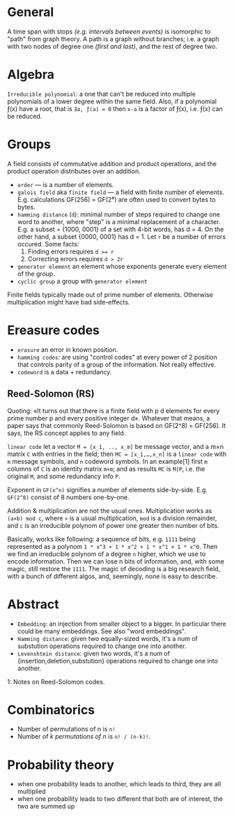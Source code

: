 # General

A time span with stops *(e.g. intervals between events)* is isomorphic to "path" from graph theory. A path is a graph without branches; i.e. a graph with two nodes of degree one *(first and last)*, and the rest of degree two.

# Algebra

`Irreducible polynomial`: a one that can't be reduced into multiple polynomials of a lower degree within the same field. Also, if a polynomial ƒ(x) have a root, that is `∃a, ƒ(a) = 0` then `x-a` is a factor of ƒ(x), i.e. ƒ(x) can be reduced.

# Groups

A field consists of commutative addition and product operations, and the product operation distributes over an addition.

* `order` — is a number of elements.
* `galois field` aka `finite field` — a field with finite number of elements. E.g. calculations GF(256) = GF(2⁸) are often used to convert bytes to bytes.
* `hamming distance` (`d`): minimal number of steps required to change one word to another, where "step" is a minimal replacement of a character. E.g. a subset = {1000, 0001} of a set with 4-bit words, has d = 4. On the other hand, a subset {0000, 0001} has d = 1. Let `r` be a number of errors occured. Some facts:
  1. Finding errors requires `d >= r`
  2. Correcting errors requires `d > 2r`
* `generator element` an element whose exponents generate every element of the group.
* `cyclic group` a group with `generator element`

Finite fields typically made out of prime number of elements. Otherwise multiplication might have bad side-effects.

# Ereasure codes

* `erasure` an error in known position.
* `hamming codes`: are using "control codes" at every power of 2 position that controls parity of a group of the information. Not really effective.
* `codeword` is a data + redundancy.

## Reed-Solomon (RS)

Quoting: «It turns out that there is a finite field with p d elements for every prime number p and every positive integer d». Whatever that means, a paper says that commonly Reed-Solomon is based on GF(2^8) = GF(256). It says, the RS concept applies to any field.

`linear code` let a vector `M = [x_1, .., x_m]` be message vector, and a m×n matrix `C` with entries in the field; then `MC = [x_1,…,x_n]` is a `linear code` with `m` message symbols, and `n` codeword symbols. In an example[1] first `m` columns of `C` is an identity matrix `m×m`; and as results `MC` is `M|P`, i.e. the original `M`, and some redundancy info `P`.

Exponent in `GF(x^n)` signifies a number of elements side-by-side. E.g. `GF(2^8)` consist of 8 numbers one-by-one.

Addition & multiplication are not the usual ones. Multiplication works as `(a×b) mod c`, where `×` is a usual multiplication, `mod` is a division remainder, and `c` is an irreducible polynom of power one greater then number of bits.

Basically, works like following: a sequence of bits, e.g. `1111` being represented as a polynom `1 * x^3 + 1 * x^2 + 1 * x^1 + 1 * x^0`. Then we find an irreducible polynom of a degree `n` higher, which we use to encode information. Then we can lose n bits of information, and, with some magic, still restore the `1111`. The magic of decoding is a big research field, with a bunch of different algos, and, seemingly, none is easy to describe.

# Abstract

* `Embedding`: an injection from smaller object to a bigger. In particular there could be many embeddings. See also "word embeddings".
* `Hamming distance`: given two equally-sized words, it's a num of substution operations required to change one into another.
* `Levenshtein distance`: given two words, it's a num of {insertion,deletion,substution} operations required to change one into another.

1: Notes on Reed-Solomon codes.

# Combinatorics

* Number of permutations of n is `n!`
* Number of *k permutations of n* is `n! / (n-k)!`.

# Probability theory

* when one probability leads to another, which leads to third, they are all multiplied
* when one probability leads to two different that both are of interest, the two are summed up
